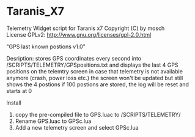 # Taranis_X7

Telemetry Widget script for Taranis x7 
Copyright (C) by mosch   
License GPLv2: http://www.gnu.org/licenses/gpl-2.0.html       

"GPS last known postions v1.0"  
 
Desription:
stores GPS coordinates every second into /SCRIPTS/TELEMETRY/GPSpositions.txt
and displays the last 4 GPS positions on the telemtry screen
in case that telemetry is not available anymore (crash, power loss etc.) 
the screen won't be updated but still shows the 4 postions
if 100 postions are stored, the log will be reset and starts at 0


Install 
1. copy the pre-compiled file to GPS.luac to /SCRIPTS/TELEMETRY/
2. Rename GPS.luac to GPSc.lua 
3. Add a new telemetry screen and select GPSc.lua


